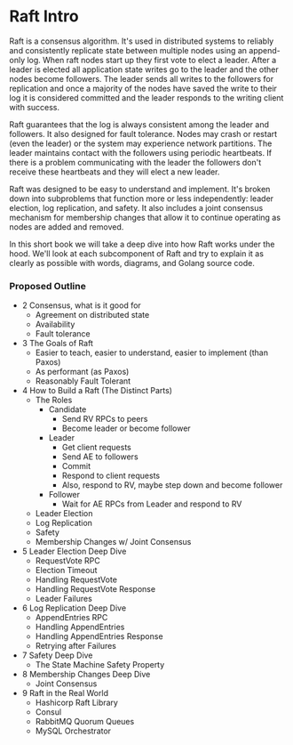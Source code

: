 # Raft Intro

Raft is a consensus algorithm. It's used in distributed systems to reliably and consistently replicate state between multiple nodes using an append-only log.  When raft nodes start up they first vote to elect a leader. After a leader is elected all application state writes go to the leader and the other nodes become followers. The leader sends all writes to the followers for replication and once a majority of the nodes have saved the write to their log it is considered committed and the leader responds to the writing client with success.

Raft guarantees that the log is always consistent among the leader and followers. It also designed for fault tolerance. Nodes may crash or restart (even the leader) or the system may experience network partitions. The leader maintains contact with the followers using periodic heartbeats. If there is a problem communicating with the leader the followers don't receive these heartbeats and they will elect a new leader.

Raft was designed to be easy to understand and implement. It's broken down into subproblems that function more or less independently: leader election, log replication, and safety. It also includes a joint consensus mechanism for membership changes that allow it to continue operating as nodes are added and removed.

In this short book we will take a deep dive into how Raft works under the hood. We'll look at each subcomponent of Raft and try to explain it as clearly as possible with words, diagrams, and Golang source code.

### Proposed Outline

* 2 Consensus, what is it good for
	* Agreement on distributed state
	* Availability
	* Fault tolerance
* 3 The Goals of Raft
	* Easier to teach, easier to understand, easier to implement (than Paxos)
	* As performant (as Paxos)
	* Reasonably Fault Tolerant
* 4  How to Build a Raft (The Distinct Parts)
	* The Roles
		* Candidate
			* Send RV RPCs to peers
			* Become leader or become follower
		* Leader
			* Get client requests
			* Send AE to followers
			* Commit
			* Respond to client requests
			* Also, respond to RV, maybe step down and become follower
		* Follower
			* Wait for AE RPCs from Leader and respond to RV
	* Leader Election
	* Log Replication
	* Safety
	* Membership Changes w/ Joint Consensus
* 5 Leader Election Deep Dive
	* RequestVote RPC
	* Election Timeout
	* Handling RequestVote
	* Handling RequestVote Response
	* Leader Failures
* 6 Log Replication Deep Dive
	* AppendEntries RPC
	* Handling AppendEntries
	* Handling AppendEntries Response
	* Retrying after Failures
* 7 Safety Deep Dive
	* The State Machine Safety Property
* 8 Membership Changes Deep Dive
	* Joint Consensus
* 9 Raft in the Real World
	* Hashicorp Raft Library
	* Consul
	* RabbitMQ Quorum Queues
	* MySQL Orchestrator
